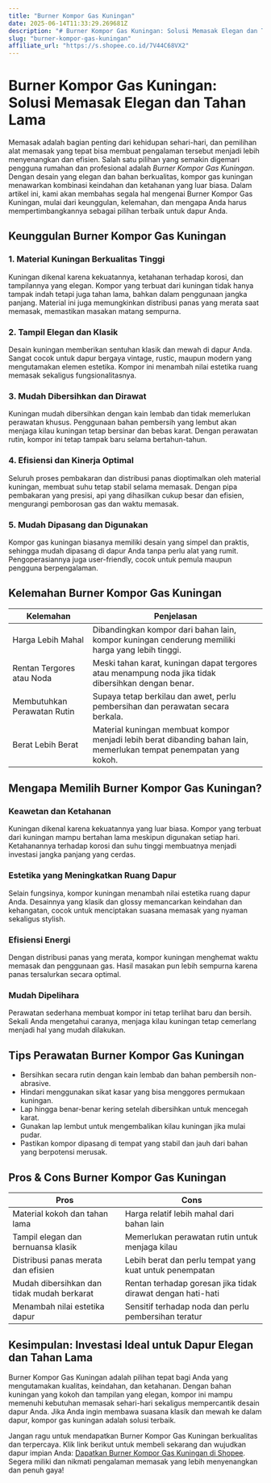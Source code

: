 ```yaml
---
title: "Burner Kompor Gas Kuningan"
date: 2025-06-14T11:33:29.269681Z
description: "# Burner Kompor Gas Kuningan: Solusi Memasak Elegan dan Tahan Lama..."
slug: "burner-kompor-gas-kuningan"
affiliate_url: "https://s.shopee.co.id/7V44C68VX2"
---
```

# Burner Kompor Gas Kuningan: Solusi Memasak Elegan dan Tahan Lama

Memasak adalah bagian penting dari kehidupan sehari-hari, dan pemilihan alat memasak yang tepat bisa membuat pengalaman tersebut menjadi lebih menyenangkan dan efisien. Salah satu pilihan yang semakin digemari pengguna rumahan dan profesional adalah *Burner Kompor Gas Kuningan*. Dengan desain yang elegan dan bahan berkualitas, kompor gas kuningan menawarkan kombinasi keindahan dan ketahanan yang luar biasa. Dalam artikel ini, kami akan membahas segala hal mengenai Burner Kompor Gas Kuningan, mulai dari keunggulan, kelemahan, dan mengapa Anda harus mempertimbangkannya sebagai pilihan terbaik untuk dapur Anda.

## Keunggulan Burner Kompor Gas Kuningan

### 1. Material Kuningan Berkualitas Tinggi
Kuningan dikenal karena kekuatannya, ketahanan terhadap korosi, dan tampilannya yang elegan. Kompor yang terbuat dari kuningan tidak hanya tampak indah tetapi juga tahan lama, bahkan dalam penggunaan jangka panjang. Material ini juga memungkinkan distribusi panas yang merata saat memasak, memastikan masakan matang sempurna.

### 2. Tampil Elegan dan Klasik
Desain kuningan memberikan sentuhan klasik dan mewah di dapur Anda. Sangat cocok untuk dapur bergaya vintage, rustic, maupun modern yang mengutamakan elemen estetika. Kompor ini menambah nilai estetika ruang memasak sekaligus fungsionalitasnya.

### 3. Mudah Dibersihkan dan Dirawat
Kuningan mudah dibersihkan dengan kain lembab dan tidak memerlukan perawatan khusus. Penggunaan bahan pembersih yang lembut akan menjaga kilau kuningan tetap bersinar dan bebas karat. Dengan perawatan rutin, kompor ini tetap tampak baru selama bertahun-tahun.

### 4. Efisiensi dan Kinerja Optimal
Seluruh proses pembakaran dan distribusi panas dioptimalkan oleh material kuningan, membuat suhu tetap stabil selama memasak. Dengan pipa pembakaran yang presisi, api yang dihasilkan cukup besar dan efisien, mengurangi pemborosan gas dan waktu memasak.

### 5. Mudah Dipasang dan Digunakan
Kompor gas kuningan biasanya memiliki desain yang simpel dan praktis, sehingga mudah dipasang di dapur Anda tanpa perlu alat yang rumit. Pengoperasiannya juga user-friendly, cocok untuk pemula maupun pengguna berpengalaman.

## Kelemahan Burner Kompor Gas Kuningan

| Kelemahan                         | Penjelasan                                                                           |
|----------------------------------|-------------------------------------------------------------------------------------|
| Harga Lebih Mahal              | Dibandingkan kompor dari bahan lain, kompor kuningan cenderung memiliki harga yang lebih tinggi. |
| Rentan Tergores atau Noda     | Meski tahan karat, kuningan dapat tergores atau menampung noda jika tidak dibersihkan dengan benar. |
| Membutuhkan Perawatan Rutin   | Supaya tetap berkilau dan awet, perlu pembersihan dan perawatan secara berkala.     |
| Berat Lebih Berat             | Material kuningan membuat kompor menjadi lebih berat dibanding bahan lain, memerlukan tempat penempatan yang kokoh. |

## Mengapa Memilih Burner Kompor Gas Kuningan?

### Keawetan dan Ketahanan
Kuningan dikenal karena kekuatannya yang luar biasa. Kompor yang terbuat dari kuningan mampu bertahan lama meskipun digunakan setiap hari. Ketahanannya terhadap korosi dan suhu tinggi membuatnya menjadi investasi jangka panjang yang cerdas.

### Estetika yang Meningkatkan Ruang Dapur
Selain fungsinya, kompor kuningan menambah nilai estetika ruang dapur Anda. Desainnya yang klasik dan glossy memancarkan keindahan dan kehangatan, cocok untuk menciptakan suasana memasak yang nyaman sekaligus stylish.

### Efisiensi Energi
Dengan distribusi panas yang merata, kompor kuningan menghemat waktu memasak dan penggunaan gas. Hasil masakan pun lebih sempurna karena panas tersalurkan secara optimal.

### Mudah Dipelihara
Perawatan sederhana membuat kompor ini tetap terlihat baru dan bersih. Sekali Anda mengetahui caranya, menjaga kilau kuningan tetap cemerlang menjadi hal yang mudah dilakukan.

## Tips Perawatan Burner Kompor Gas Kuningan

- Bersihkan secara rutin dengan kain lembab dan bahan pembersih non-abrasive.
- Hindari menggunakan sikat kasar yang bisa menggores permukaan kuningan.
- Lap hingga benar-benar kering setelah dibersihkan untuk mencegah karat.
- Gunakan lap lembut untuk mengembalikan kilau kuningan jika mulai pudar.
- Pastikan kompor dipasang di tempat yang stabil dan jauh dari bahan yang berpotensi merusak.

## Pros & Cons Burner Kompor Gas Kuningan

| **Pros**                                     | **Cons**                                                        |
|----------------------------------------------|-----------------------------------------------------------------|
| Material kokoh dan tahan lama               | Harga relatif lebih mahal dari bahan lain                      |
| Tampil elegan dan bernuansa klasik          | Memerlukan perawatan rutin untuk menjaga kilau                |
| Distribusi panas merata dan efisien         | Lebih berat dan perlu tempat yang kuat untuk penempatan     |
| Mudah dibersihkan dan tidak mudah berkarat | Rentan terhadap goresan jika tidak dirawat dengan hati-hati   |
| Menambah nilai estetika dapur             | Sensitif terhadap noda dan perlu pembersihan teratur          |

## Kesimpulan: Investasi Ideal untuk Dapur Elegan dan Tahan Lama

Burner Kompor Gas Kuningan adalah pilihan tepat bagi Anda yang mengutamakan kualitas, keindahan, dan ketahanan. Dengan bahan kuningan yang kokoh dan tampilan yang elegan, kompor ini mampu memenuhi kebutuhan memasak sehari-hari sekaligus mempercantik desain dapur Anda. Jika Anda ingin membawa suasana klasik dan mewah ke dalam dapur, kompor gas kuningan adalah solusi terbaik.

Jangan ragu untuk mendapatkan Burner Kompor Gas Kuningan berkualitas dan terpercaya. Klik link berikut untuk membeli sekarang dan wujudkan dapur impian Anda: [Dapatkan Burner Kompor Gas Kuningan di Shopee](https://s.shopee.co.id/7V44C68VX2). Segera miliki dan nikmati pengalaman memasak yang lebih menyenangkan dan penuh gaya!